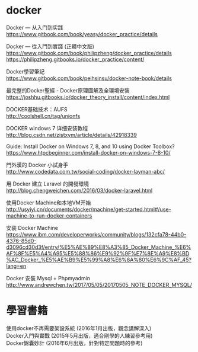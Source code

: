 # docker
Docker — 从入门到实践<br>
https://www.gitbook.com/book/yeasy/docker_practice/details

Docker — 從入門到實踐 (正體中文版)<br>
https://www.gitbook.com/book/philipzheng/docker_practice/details
https://philipzheng.gitbooks.io/docker_practice/content/

Docker學習筆記<br>
https://www.gitbook.com/book/peihsinsu/docker-note-book/details

最完整的Docker聖經 - Docker原理圖解及全環境安裝<br>
https://joshhu.gitbooks.io/docker_theory_install/content/index.html

DOCKER基础技术：AUFS<br>
http://coolshell.cn/tag/unionfs

DOCKER windows 7 详细安装教程<br>
http://blog.csdn.net/zistxym/article/details/42918339

Guide: Install Docker on Windows 7, 8, and 10 using Docker Toolbox?<br>
https://www.htpcbeginner.com/install-docker-on-windows-7-8-10/

門外漢的 Docker 小試身手<br>
http://www.codedata.com.tw/social-coding/docker-layman-abc/

用 Docker 建立 Laravel 的開發環境<br>
http://blog.chengweichen.com/2016/03/docker-laravel.html

使用Docker Machine和本地VM开始<br>
http://usyiyi.cn/documents/docker/machine/get-started.html#/use-machine-to-run-docker-containers

安装 Docker Machine<br>
https://www.ibm.com/developerworks/community/blogs/132cfa78-44b0-4376-85d0-d3096cd30d3f/entry/%E5%AE%89%E8%A3%85_Docker_Machine_%E6%AF%8F%E5%A4%A95%E5%88%86%E9%92%9F%E7%8E%A9%E8%BD%AC_Docker_%E5%AE%B9%E5%99%A8%E6%8A%80%E6%9C%AF_45?lang=en

Docker 安裝 Mysql + Phpmyadmin<br>
http://www.andrewchen.tw/2017/05/05/20170505_NOTE_DOCKER_MYSQL/

# 學習書籍
使用docker不再需要架設系統 (2016年1月出版，觀念講解深入)<br>
Docker入門與實戰 (2015年5月出版，適合剛學的人練習參考用)<br>
Docker錦囊妙計 (2016年6月出版，針對特定問題時的參考)
